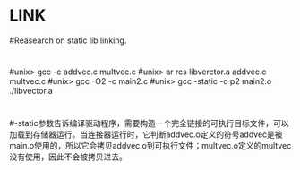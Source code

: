 # LINK

#Reasearch on static lib linking.
#
#unix> gcc -c addvec.c multvec.c
#unix> ar rcs libverctor.a addvec.c multvec.c
#unix> gcc -O2 -c main2.c
#unix> gcc -static -o p2 main2.o ./libvector.a
#
#-static参数告诉编译驱动程序，需要构造一个完全链接的可执行目标文件，可以加载到存储器运行。当连接器运行时，它判断addvec.o定义的符号addvec是被main.o使用的，所以它会拷贝addvec.o到可执行文件；multvec.o定义的multvec没有使用，因此不会被拷贝进去。
#
